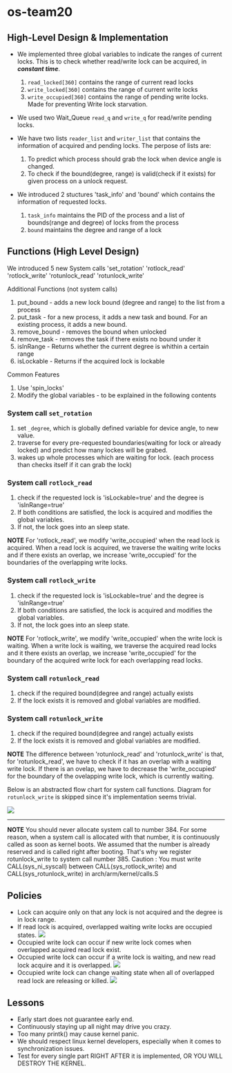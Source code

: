 # os-team20

## High-Level Design & Implementation
* We implemented three global variables to indicate the ranges of current locks. This is to check whether read/write lock can be acquired, in _**constant time**_.
  1. `read_locked[360]` contains the range of current read locks  
  2. `write_locked[360]` contains the range of current write locks
  3. `write_occupied[360]` contains the range of pending write locks. Made for preventing Write lock starvation. 

* We used two Wait_Queue `read_q` and `write_q` for read/write pending locks.

* We have two lists `reader_list` and `writer_list` that contains the information of acquired and pending locks. The perpose of lists are:
  1. To predict which process should grab the lock when device angle is changed.
  2. To check if the bound(degree, range) is valid(check if it exists) for given process on a unlock request.

* We introduced 2 stuctures 'task_info' and 'bound' which contains the information of requested locks.
  1. `task_info` maintains the PID of the process and a list of bounds(range and degree) of locks from the process
  2. `bound` maintains the degree and range of a lock

## Functions (High Level Design)
We introduced 5 new System calls 'set_rotation' 'rotlock_read' 'rotlock_write' 'rotunlock_read' 'rotunlock_write'

Additional Functions (not system calls)
1.  put_bound - adds a new lock bound (degree and range) to the list from a process
2.  put_task - for a new process, it adds a new task and bound. For an existing process, it adds a new bound. 
3.  remove_bound - removes the bound when unlocked
4.  remove_task - removes the task if there exists no bound under it
5.  isInRange - Returns whether the current degree is whithin a certain range
6.  isLockable - Returns if the acquired lock is lockable

Common Features
1.  Use 'spin_locks'
2.  Modify the global variables - to be explained in the following contents 

### System call `set_rotation`
1. set `_degree`, which is globally defined variable for device angle, to new value.
2. traverse for every pre-requested boundaries(waiting for lock or already locked) and predict how many lockes will be grabed.
3. wakes up whole processes which are waiting for lock. (each process than checks itself if it can grab the lock)

### System call `rotlock_read`
1.  check if the requested lock is 'isLockable=true' and the degree is 'isInRange=true'
2.  If both conditions are satisfied, the lock is acquired and modifies the global variables. 
3.  If not, the lock goes into an sleep state.

**NOTE** For 'rotlock_read', we modify 'write_occupied' when the read lock is acquired. When a read lock is acquired, we traverse the waiting write locks and if there exists an overlap, we increase 'write_occupied' for the boundaries of the overlapping write locks.

### System call `rotlock_write` 
1.  check if the requested lock is 'isLockable=true' and the degree is 'isInRange=true'
2.  If both conditions are satisfied, the lock is acquired and modifies the global variables. 
3.  If not, the lock goes into an sleep state.

**NOTE** For 'rotlock_write', we modify 'write_occupied' when the write lock is waiting. When a write lock is waiting, we traverse the acquired read locks and it there exists an overlap, we increase 'write_occupied' for the boundary of the acquired write lock for each overlapping read locks.

### System call `rotunlock_read`
1.  check if the required bound(degree and range) actually exists
2.  If the lock exists it is removed and global variables are modified. 

### System call `rotunlock_write`
1.  check if the required bound(degree and range) actually exists
2.  If the lock exists it is removed and global variables are modified. 

**NOTE** The difference between 'rotunlock_read' and 'rotunlock_write' is that, for 'rotunlock_read', we have to check if it has an overlap with a waiting write lock. If there is an ovelap, we have to decrease the 'write_occupied' for the boundary of the ovelapping write lock, which is currently waiting.

Below is an abstracted flow chart for system call functions. Diagram for `rotunlock_write` is skipped since it's implementation seems trivial.

![](https://github.com/swsnu/os-team20/blob/proj2/fig_4.PNG)

___

**NOTE** You should never allocate system call to number 384. For some reason, when a system call is allocated with that number, it is continuously called as soon as kernel boots. We assumed that the number is already reserved and is called right after booting. That's why we register rotunlock_write to system call number 385.
Caution : You must write CALL(sys_ni_syscall)	between CALL(sys_rotlock_write) and CALL(sys_rotunlock_write) in arch/arm/kernel/calls.S

## Policies
* Lock can acquire only on that any lock is not acquired and the degree is in lock range.
* If read lock is acquired, overlapped waiting write locks are occupied states.
![](https://github.com/swsnu/os-team20/blob/proj2/fig_1.PNG)
* Occupied write lock can occur if new write lock comes when overlapped acquired read lock exist.
* Occupied write lock can occur if a write lock is waiting, and new read lock acquire and it is overlapped.
![](https://github.com/swsnu/os-team20/blob/proj2/fig_2.PNG)
* Occupied write lock can change waiting state when all of overlapped read lock are releasing or killed. 
![](https://github.com/swsnu/os-team20/blob/proj2/fig_3.PNG)


## Lessons 
* Early start does not guarantee early end.
* Continuously staying up all night may drive you crazy.
* Too many printk() may cause kernel panic.
* We should respect linux kernel developers, especially when it comes to synchronization issues.
* Test for every single part RIGHT AFTER it is implemented, OR YOU WILL DESTROY THE KERNEL.

